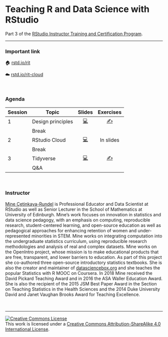 
# Teaching R and Data Science with RStudio

Part 3 of the [RStudio Instructor Training and Certification
Program](https://education.rstudio.com/trainers).

-----

### Important link

🏠 [rstd.io/rit](https://rstd.io/rit)

☁️ [rstd.io/rit-cloud](https://rstd.io/rit-cloud)

<br>

### Agenda

| Session | Topic             |                                                      Slides                                                      |                                                 Exercises                                                 |
| ------- | ----------------- | :--------------------------------------------------------------------------------------------------------------: | :-------------------------------------------------------------------------------------------------------: |
| 1       | Design principles | [💻](https://rstudio-education.github.io/instructor-training/slides/1-design-principles/1-design-principles.html) | [✍️](https://github.com/rstudio-education/instructor-training/tree/master/exercises/1-design-principles/) |
|         | Break             |                                                                                                                  |                                                                                                           |
| 2       | RStudio Cloud     |     [💻](https://rstudio-education.github.io/instructor-training/slides/2-rstudio-cloud/2-rstudio-cloud.html)     |                                                 In slides                                                 |
|         | Break             |                                                                                                                  |                                                                                                           |
| 3       | Tidyverse         |   [💻](https://rstudio-education.github.io/instructor-training/slides/3-teach-tidyverse/3-teach-tidyverse.html)   |  [✍️](https://github.com/rstudio-education/instructor-training/tree/master/exercises/3-teach-tidyverse/)  |
|         | Q\&A              |                                                                                                                  |                                                                                                           |

<br>

### Instructor

[Mine Çetinkaya-Rundel](http://mine-cr.com/) is Professional Educator
and Data Scientist at RStudio as well as Senior Lecturer in the School
of Mathematics at University of Edinburgh. Mine’s work focuses on
innovation in statistics and data science pedagogy, with an emphasis on
computing, reproducible research, student-centered learning, and
open-source education as well as pedagogical approaches for enhancing
retention of women and under-represented minorities in STEM. Mine works
on integrating computation into the undergraduate statistics curriculum,
using reproducible research methodologies and analysis of real and
complex datasets. Mine works on the OpenIntro project, whose mission is
to make educational products that are free, transparent, and lower
barriers to education. As part of this project she co-authored three
open-source introductory statistics textbooks. She is also the creator
and maintainer of [datasciencebox.org](https://datasciencebox.org/) and
she teaches the popular Statistics with R MOOC on Coursera. In 2018 Mine
received the David Pickard Teaching Award and in 2016 the ASA Waller
Education Award. She is also the recipient of the 2015 JSM Best Paper
Award in the Section on Teaching Statistics in the Health Sciences and
the 2014 Duke University David and Janet Vaughan Brooks Award for
Teaching Excellence.

<br>

-----

<a rel="license" href="http://creativecommons.org/licenses/by-sa/4.0/"><img alt="Creative Commons License" style="border-width:0" src="https://i.creativecommons.org/l/by-sa/4.0/88x31.png" /></a><br />This
work is licensed under a [Creative Commons Attribution-ShareAlike 4.0
International License](LICENSE.md).
